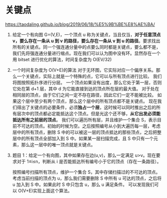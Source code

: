 # 关键点

https://taodaling.github.io/blog/2019/06/18/%E5%9B%BE%E8%AE%BA/

1.  给定一个有向图 G=(V,E)，一个顶点 u 称为关键点，当且仅当，**对于任意顶点 v，要么存在一条从 u 到 v 的路径，要么存在一条从 v 到 u 的路径**。要求找出所有的关键点。同一个强连通分量中的点要么同时都是关键点，要么都不是，我们先将强连通分量进行缩点。现在我们可以认为图中没有环。显然存在一个用 bitset 进行优化的算法，时间复杂度为 O(EV/32)
2.  一个时间复杂度为 O(V+E)的算法
    对于无环图，它实际对应一个偏序关系。那么一个关键点，实际上就是一个特殊的点，它可以与所有顶点进行比较。
    我们将图按照拓扑序进行分层。
    一个顶点如果没有出度，那么它处于第一层，否则它处在第 d+1 层，其中 d 为它能直接到达的顶点所在层的最大值。
    对于处在相同层的顶点，由于它们之间一定不存在路径，因此它们一定不能被比较。
    如果这个层中至少有两个顶点，那么这个层中的所有顶点都不是关键点。
    现在我们得出了关键点的必要条件，必须**独占一个层**，这时候可以同时推出之后的所有层次中的顶点都必定能抵达这个顶点。但是光这个还不够，**从它出发必须能抵达所有之前层的顶点**。
    我们可以遍历所有层，并且维护一个集合 S，表示目前不可达的顶点。初始的时候为空。之后按照编号从小到大遍历每一层，考虑层中的所有顶点，删除 S 中的可以被这一层的顶点抵达的那些顶点，之后把整层中的所有顶点全部加入到 S 中。如果某一层扫描完成，且 S 中只有一个元素，那么这一层中的唯一顶点就是关键点。
3.  题目 1：给定一个有向图，其中如果存在边(u,v)，那么一定满足 u>v。现在要求对于 1≤i≤n，判断从 i 是否能抵达所有编号小于它的顶点（存在一条路径）。

    按照编号扫描所有顶点，维护一个集合 S，其中存储扫描过的不可达的顶点。考虑当前扫描的顶点为 u，那么我们需要删除 S 中所有 u 可达的顶点，之后将 u 加入到 S 中。如果此时 S 中只包含 u，那么 u 满足条件。
    可以发现我们可以 O(V+E)实现上面这个算法。
